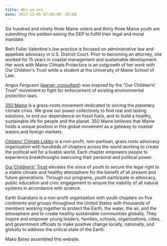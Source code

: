 ```yaml
---
title: Who we are
date: 2017-12-05 07:09:00 -05:00
---
```


Six hundred and ninety three Maine voters and thirty three Maine youth are submitting this petition asking the DEP to fulfill their legal and moral mandate.

Beth Fuller Valentine's law practice is focused on administrative law and appellate advocacy in U.S. District Court. Prior to becoming an attorney, she worked for 15 years in coastal management and sustainable development. Her work with Maine Climate Protectors is an outgrowth of her work with Our Children's Trust while a student at the University of Maine School of Law.

Angus Ferguson ([lawyer, consultant](http://angusferguson.com/)) was inspired by the "Our Children’s' Trust" movement to fight for enforcement of existing environmental protection laws.

[350 Maine](http://www.350maine.org/) is a grass-roots movement dedicated to solving the planetary climate crisis. We grow our power collectively to find real and lasting solutions, to end our dependence on fossil fuels, and to build a healthy, sustainable life for people and the planet. 350 Maine believes that Maine holds a unique position in this global movement as a gateway to coastal waters and foreign markets.

[Citizens’ Climate Lobby](https://citizensclimatelobby.org/) is a non-profit, non-partisan, grass roots advocacy organization with hundreds of chapters across the world working to create the political will for a livable world. Each chapter empowers people to experience breakthroughs exercising their personal and political power.

[Our Children’s' Trust](https://www.ourchildrenstrust.org/) elevates the voice of youth to secure the legal right to a stable climate and healthy atmosphere for the benefit of all present and future generations. Through our programs, youth participate in advocacy, public education and civic engagement to ensure the viability of all natural systems in accordance with science. 

Earth Guardians is a non-profit organization with youth chapters on five continents and groups throughout the United States with thousands of members working together to protect the Earth, the water, the air, and the atmosphere and to create healthy sustainable communities globally. They inspire and empower young leaders, families, schools, organizations, cities, and government officials to make positive change locally, nationally, and globally to address the critical state of the Earth.

Mako Bates assembled this website.
